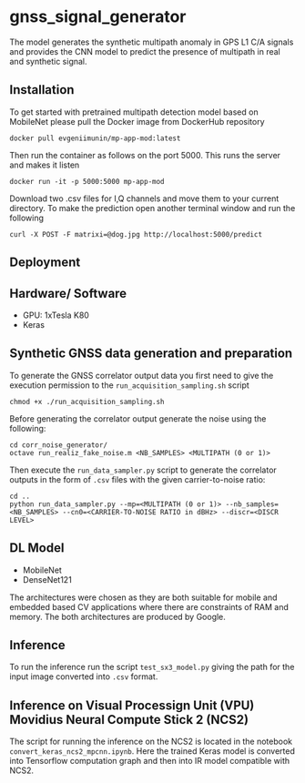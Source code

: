 # gnss_signal_generator

The model generates the synthetic multipath anomaly in GPS L1 C/A signals and provides the CNN model to predict the presence of multipath in real and synthetic signal.

## Installation
To get started with pretrained multipath detection model based on MobileNet please pull the Docker image from DockerHub repository
```
docker pull evgeniimunin/mp-app-mod:latest
```
Then run the container as follows on the port 5000. This runs the server and makes it listen 
```
docker run -it -p 5000:5000 mp-app-mod
```
Download two .csv files for I,Q channels and move them to your current directory. To make the prediction open another terminal window and run the following
```
curl -X POST -F matrixi=@dog.jpg http://localhost:5000/predict
```

## Deployment


## Hardware/ Software
- GPU: 1xTesla K80
- Keras

## Synthetic GNSS data generation and preparation
To generate the GNSS correlator output data you first need to give the execution permission to the ```run_acquisition_sampling.sh``` script
```
chmod +x ./run_acquisition_sampling.sh
```
Before generating the correlator output generate the noise using the following:
```
cd corr_noise_generator/
octave run_realiz_fake_noise.m <NB_SAMPLES> <MULTIPATH (0 or 1)>
```
Then execute the ```run_data_sampler.py``` script to generate the correlator outputs in the form of ```.csv``` files with the given carrier-to-noise ratio:
```
cd ..
python run_data_sampler.py --mp=<MULTIPATH (0 or 1)> --nb_samples=<NB_SAMPLES> --cn0=<CARRIER-TO-NOISE RATIO in dBHz> --discr=<DISCR LEVEL>
```

## DL Model
- MobileNet
- DenseNet121

The architectures were chosen as they are both suitable for mobile and embedded based CV applications where there are constraints of RAM and memory. The both architectures are produced by Google.

## Inference
To run the inference  run the script ```test_sx3_model.py``` giving the path for the input image converted into ```.csv``` format.

## Inference on Visual Processign Unit (VPU) Movidius Neural Compute Stick 2 (NCS2)
The script for running the inference on the NCS2 is located in the notebook ```convert_keras_ncs2_mpcnn.ipynb```. Here the trained Keras model is converted into Tensorflow computation graph and then into IR model compatible with NCS2.



